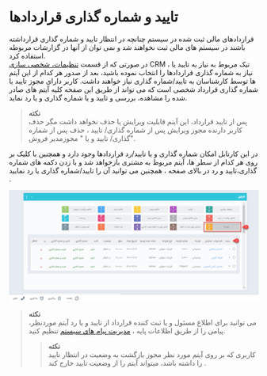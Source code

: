 # تایید و شماره گذاری قراردادها
 قراردادهای مالی ثبت شده در سیستم چنانچه در انتظار تایید و شماره گذاری قرارداشته باشند در سیستم های مالی ثبت نخواهند شد و نمی توان از آنها در گزارشات مربوطه استفاده کرد.<br>
در صورتی که از قسمت [تنظیمات، شخصی سازی](https://github.com/1stco/PayamGostarDocs/tree/master/Help/Settings/Personalization-crm/Factor-management/Factor-management.md) CRM ، تیک مربوط به نیاز به تایید یا نیاز به شماره گذاری قراردادها را انتخاب نموده باشید، بعد از صدور هر کدام از این آیتم ها توسط کارشناسان به تایید/شماره گذاری نیاز خواهند داشت. کاربر دارای مجوز تایید یا شماره گذاری قرارداد شخصی است که می تواند از طریق این صفحه کلیه آیتم های صادر شده را مشاهده، بررسی و تایید و یا شماره گذاری و یا رد نماید.

> **نکته**<br> پس از تایید قرارداد، این آیتم قابلیت ویرایش یا حذف نخواهد داشت مگر حذف کاربر دارنده مجوز ویرایش  پس از شماره گذاری/ تایید ،  حذف  پس از شماره گذاری/ تایید و یا  " مجوزمدیر فروش".

در این کارتابل امکان شماره گذاری و یا تایید/رد قراردادها وجود دارد و همچنین با کلیک بر روی هر کدام از سطر ها، آیتم مربوط به مشتری بازخواهد شد و با زدن دکمه های شماره گذاری،تایید و رد در بالای صفحه ، همچنین می توانید آن را تایید/شماره گذاری یا رد نمایید .
 
![تایید و شماره گذاری قراردادها](./Images/contract-confirmation-cartable.png)
 
 >   **نکته**<br> می توانید برای اطلاع مسئول و یا ثبت کننده قرارداد از تایید و یا رد آیتم موردنظر، پیامی را از طریق اطلاعات پایه ، [ مدیریت پیام های سیستم](https://github.com/1stco/PayamGostarDocs/blob/master/Help/Basic-Information/Manage-system-messages/Manage-system-messages.md) تنظیم کنید.
>> **نکته**<br> کاربری که بر روی آیتم مورد نظر مجوز بازگشت به وضعیت در انتظار تایید را داشته باشد، میتواند آیتم را از وضعیت تایید خارج کند .
